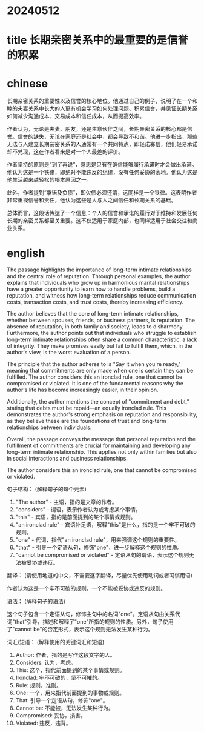 
# 20240512

# title 长期亲密关系中的最重要的是信誉的积累

# chinese 

长期亲密关系的重要性以及信誉的核心地位。他通过自己的例子，说明了在一个和睦的夫妻关系中长大的人更有机会学习如何处理问题、积累信誉，并见证长期关系如何减少沟通成本、交易成本和信任成本，从而提高效率。

作者认为，无论是夫妻、朋友，还是生意伙伴之间，长期亲密关系的核心都是信誉。信誉的缺失，无论在家庭还是社会中，都会导致不和谐。他进一步指出，那些无法与人建立长期亲密关系的人通常有一个共同特点，即轻诺寡信，他们轻易承诺却不兑现，这在作者看来是对一个人最差的评价。

作者坚持的原则是“到了再说”，意思是只有在确信能够履行承诺时才会做出承诺。他认为这是一个铁律，即绝对不能违反的纪律，没有任何妥协的余地。他认为这是他生活越来越轻松的根本原因之一。

此外，作者提到“承诺及负债”，即欠债必须还清，这同样是一个铁律。这表明作者非常重视信誉和责任，他认为这些是人与人之间信任和长期关系的基础。

总体而言，这段话传达了一个信息：个人的信誉和承诺的履行对于维持和发展任何长期的亲密关系都至关重要。这不仅适用于家庭内部，也同样适用于社会交往和商业关系。

# english
The passage highlights the importance of long-term intimate relationships and the central role of reputation. Through personal examples, the author explains that individuals who grow up in harmonious marital relationships have a greater opportunity to learn how to handle problems, build a reputation, and witness how long-term relationships reduce communication costs, transaction costs, and trust costs, thereby increasing efficiency.

The author believes that the core of long-term intimate relationships, whether between spouses, friends, or business partners, is reputation. The absence of reputation, in both family and society, leads to disharmony. Furthermore, the author points out that individuals who struggle to establish long-term intimate relationships often share a common characteristic: a lack of integrity. They make promises easily but fail to fulfill them, which, in the author's view, is the worst evaluation of a person.

The principle that the author adheres to is "Say it when you're ready," meaning that commitments are only made when one is certain they can be fulfilled. The author considers this an ironclad rule, one that cannot be compromised or violated. It is one of the fundamental reasons why the author's life has become increasingly easier, in their opinion.

Additionally, the author mentions the concept of "commitment and debt," stating that debts must be repaid—an equally ironclad rule. This demonstrates the author's strong emphasis on reputation and responsibility, as they believe these are the foundations of trust and long-term relationships between individuals.

Overall, the passage conveys the message that personal reputation and the fulfillment of commitments are crucial for maintaining and developing any long-term intimate relationship. This applies not only within families but also in social interactions and business relationships.


The author considers this an ironclad rule, one that cannot be compromised or violated.

句子结构：
(解释句子的每个元素)

1. "The author" - 主语，指的是文章的作者。
2. "considers" - 谓语，表示作者认为或考虑某个事情。
3. "this" - 宾语，指的是前面提到的某个事情或规则。
4. "an ironclad rule" - 宾语补足语，解释"this"是什么，指的是一个牢不可破的规则。
5. "one" - 代词，指代"an ironclad rule"，用来强调这个规则的重要性。
6. "that" - 引导一个定语从句，修饰"one"，进一步解释这个规则的性质。
7. "cannot be compromised or violated" - 定语从句的谓语，表示这个规则无法被妥协或违反。

翻译：
(请使用地道的中文，不需要逐字翻译，尽量优先使用动词或者习惯用语)

作者认为这是一个牢不可破的规则，一个不能被妥协或违反的规则。

语法：
(解释句子的语法)

这个句子包含一个定语从句，修饰主句中的名词"one"。定语从句由关系代词"that"引导，描述和解释了"one"所指的规则的性质。另外，句子使用了"cannot be"的否定形式，表示这个规则无法发生某种行为。

词汇/短语：
(解释使用的关键词汇和短语)

1. Author: 作者，指的是写作这段文字的人。
2. Considers: 认为，考虑。
3. This: 这个，指代前面提到的某个事情或规则。
4. Ironclad: 牢不可破的，坚不可摧的。
5. Rule: 规则，准则。
6. One: 一个，用来指代前面提到的事物或规则。
7. That: 引导一个定语从句，修饰"one"。
8. Cannot be: 不能被，无法发生某种行为。
9. Compromised: 妥协，损害。
10. Violated: 违反，违背。
